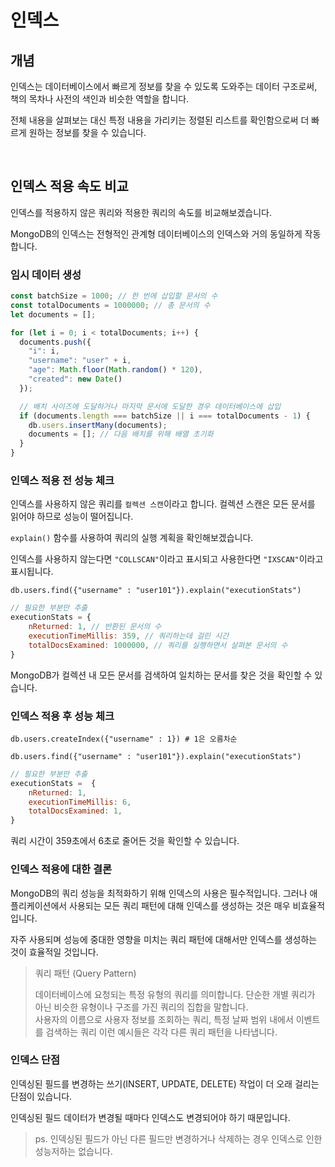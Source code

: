 # 인덱스

## 개념

인덱스는 데이터베이스에서 빠르게 정보를 찾을 수 있도록 도와주는 데이터 구조로써, 책의 목차나 사전의 색인과 비슷한 역할을 합니다.

전체 내용을 살펴보는 대신 특정 내용을 가리키는 정렬된 리스트를 확인함으로써 더 빠르게 원하는 정보를 찾을 수 있습니다.

<br>

## 인덱스 적용 속도 비교

인덱스를 적용하지 않은 쿼리와 적용한 쿼리의 속도를 비교해보겠습니다.

MongoDB의 인덱스는 전형적인 관계형 데이터베이스의 인덱스와 거의 동일하게 작동합니다.

### 임시 데이터 생성

```javascript
const batchSize = 1000; // 한 번에 삽입할 문서의 수
const totalDocuments = 1000000; // 총 문서의 수
let documents = [];

for (let i = 0; i < totalDocuments; i++) {
  documents.push({
    "i": i,
    "username": "user" + i,
    "age": Math.floor(Math.random() * 120),
    "created": new Date()
  });

  // 배치 사이즈에 도달하거나 마지막 문서에 도달한 경우 데이터베이스에 삽입
  if (documents.length === batchSize || i === totalDocuments - 1) {
    db.users.insertMany(documents);
    documents = []; // 다음 배치를 위해 배열 초기화
  }
}
```

### 인덱스 적용 전 성능 체크

인덱스를 사용하지 않은 쿼리를 `컬렉션 스캔`이라고 합니다. 컬렉션 스캔은 모든 문서를 읽어야 하므로 성능이 떨어집니다.

`explain()` 함수를 사용하여 쿼리의 실행 계획을 확인해보겠습니다. 

인덱스를 사용하지 않는다면 `"COLLSCAN"`이라고 표시되고 사용한다면 `"IXSCAN"`이라고 표시됩니다.

```shell
db.users.find({"username" : "user101"}).explain("executionStats")
```

```javascript
// 필요한 부분만 추출
executionStats = {
    nReturned: 1, // 반환된 문서의 수
    executionTimeMillis: 359, // 쿼리하는데 걸린 시간
    totalDocsExamined: 1000000, // 쿼리를 실행하면서 살펴본 문서의 수
}
```

MongoDB가 컬렉션 내 모든 문서를 검색하여 일치하는 문서를 찾은 것을 확인할 수 있습니다.

### 인덱스 적용 후 성능 체크

```shell
db.users.createIndex({"username" : 1}) # 1은 오름차순
```

```shell
db.users.find({"username" : "user101"}).explain("executionStats")
```

```javascript
// 필요한 부분만 추출
executionStats =  {
    nReturned: 1,
    executionTimeMillis: 6,
    totalDocsExamined: 1,
}
```

쿼리 시간이 359초에서 6초로 줄어든 것을 확인할 수 있습니다.

### 인덱스 적용에 대한 결론

MongoDB의 쿼리 성능을 최적화하기 위해 인덱스의 사용은 필수적입니다. 그러나 애플리케이션에서 사용되는 모든 쿼리 패턴에 대해 인덱스를 생성하는 것은 매우 비효율적입니다.

자주 사용되며 성능에 중대한 영향을 미치는 쿼리 패턴에 대해서만 인덱스를 생성하는 것이 효율적일 것입니다.

> 쿼리 패턴 (Query Pattern)
> 
> 데이터베이스에 요청되는 특정 유형의 쿼리를 의미합니다. 단순한 개별 쿼리가 아닌 비슷한 유형이나 구조를 가진 쿼리의 집합을 말합니다.  
> 사용자의 이름으로 사용자 정보를 조회하는 쿼리, 특정 날짜 범위 내에서 이벤트를 검색하는 쿼리 이런 예시들은 각각 다른 쿼리 패턴을 나타냅니다.


### 인덱스 단점

인덱싱된 필드를 변경하는 쓰기(INSERT, UPDATE, DELETE) 작업이 더 오래 걸리는 단점이 있습니다.

인덱싱된 필드 데이터가 변경될 때마다 인덱스도 변경되어야 하기 때문입니다. 

> ps. 인덱싱된 필드가 아닌 다른 필드만 변경하거나 삭제하는 경우 인덱스로 인한 성능저하는 없습니다.

